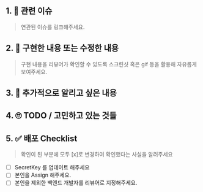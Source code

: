## 1. 🔗 관련 이슈
> 연관된 이슈를 링크해주세요.

## 2. 📄 구현한 내용 또는 수정한 내용
> 구현 내용을 리뷰어가 확인할 수 있도록 스크린샷 혹은 gif 등을 활용해 자유롭게 보여주세요.

## 3. 🙌 추가적으로 알리고 싶은 내용

## 4. 🙄 TODO / 고민하고 있는 것들

## 5. ✅ 배포 Checklist
> 확인이 된 부분에 모두 [x]로 변경하여 확인했다는 사실을 알려주세요

- [ ] SecretKey 를 업데이트 해주세요
- [ ] 본인을 Assign 해주세요.
- [ ] 본인을 제외한 백엔드 개발자를 리뷰어로 지정해주세요.
